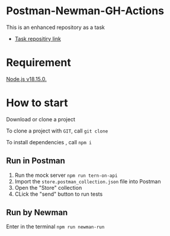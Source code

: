# Postman-Newman-GH-Actions
This is an enhanced repository as a task
- <a href="https://github.com/WannaBeDream/Postman-newman-ghActions"> Task repositiry link </a>

# Requirement

[Node.js v18.15.0.](https://nodejs.org/en/blog/release/v18.15.0)


# How to start

Download or clone a project

To clone a project with `GIT`, call `git clone `

To install dependencies , call `npm i`


## Run in Postman
1. Run the mock server `npm run tern-on-api`
2. Import the `store.postman_collection.json` file into Postman
3. Open the "Store" collection
4. CLick the "send" button to run tests

## Run by Newman
Enter in the terminal `npm run newman-run`


